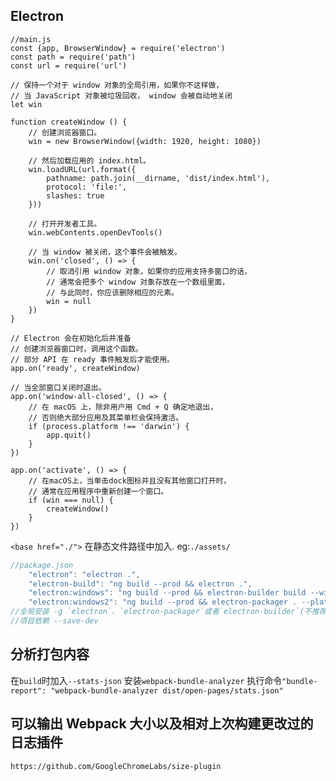 ## Electron
```javscript
//main.js
const {app, BrowserWindow} = require('electron')
const path = require('path')
const url = require('url')

// 保持一个对于 window 对象的全局引用，如果你不这样做，
// 当 JavaScript 对象被垃圾回收， window 会被自动地关闭
let win

function createWindow () {
	// 创建浏览器窗口。
	win = new BrowserWindow({width: 1920, height: 1080})

	// 然后加载应用的 index.html。
	win.loadURL(url.format({
		pathname: path.join(__dirname, 'dist/index.html'),
		protocol: 'file:',
		slashes: true
	}))

	// 打开开发者工具。
	win.webContents.openDevTools()

	// 当 window 被关闭，这个事件会被触发。
	win.on('closed', () => {
		// 取消引用 window 对象，如果你的应用支持多窗口的话，
		// 通常会把多个 window 对象存放在一个数组里面，
		// 与此同时，你应该删除相应的元素。
		win = null
	})
}

// Electron 会在初始化后并准备
// 创建浏览器窗口时，调用这个函数。
// 部分 API 在 ready 事件触发后才能使用。
app.on('ready', createWindow)

// 当全部窗口关闭时退出。
app.on('window-all-closed', () => {
	// 在 macOS 上，除非用户用 Cmd + Q 确定地退出，
	// 否则绝大部分应用及其菜单栏会保持激活。
	if (process.platform !== 'darwin') {
		app.quit()
	}
})

app.on('activate', () => {
	// 在macOS上，当单击dock图标并且没有其他窗口打开时，
	// 通常在应用程序中重新创建一个窗口。
	if (win === null) {
		createWindow()
	}
})
```
`<base href="./">`
在静态文件路径中加入. eg:`./assets/`

```javascript
//package.json
    "electron": "electron .",
    "electron-build": "ng build --prod && electron .",
    "electron:windows": "ng build --prod && electron-builder build --windows",
    "electron:windows2": "ng build --prod && electron-packager . --platform=win32"
//全局安装 -g `electron`、`electron-packager`或者`electron-builder`(不推荐使用，引用本地文件会出现`Not allowed to load local resource`错误)
//项目依赖 --save-dev
```
## 分析打包内容
在`build`时加入`--stats-json`
安装`webpack-bundle-analyzer`
执行命令`"bundle-report": "webpack-bundle-analyzer dist/open-pages/stats.json"`

## 可以输出 Webpack 大小以及相对上次构建更改过的日志插件
`https://github.com/GoogleChromeLabs/size-plugin`
